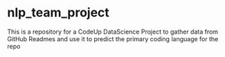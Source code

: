 # nlp_team_project
This is a repository for a CodeUp DataScience Project to gather data from GitHub Readmes and use it to predict the primary coding language for the repo

